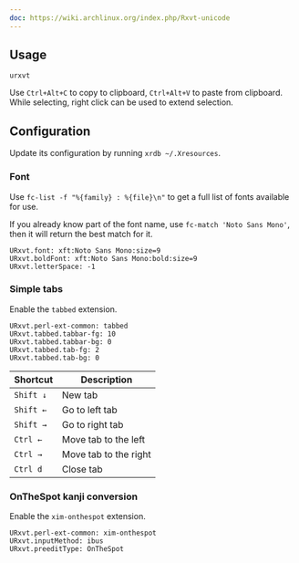 ```yaml
---
doc: https://wiki.archlinux.org/index.php/Rxvt-unicode
---
```


## Usage

```shell
urxvt
```

Use `Ctrl+Alt+C` to copy to clipboard,
`Ctrl+Alt+V` to paste from clipboard.
While selecting, right click can be used to extend selection.

## Configuration

Update its configuration by running `xrdb ~/.Xresources`.

### Font

Use `fc-list -f "%{family} : %{file}\n"` to get a full list of fonts available for use.

If you already know part of the font name,
use `fc-match 'Noto Sans Mono'`,
then it will return the best match for it.

```apiblueprint
URxvt.font: xft:Noto Sans Mono:size=9
URxvt.boldFont: xft:Noto Sans Mono:bold:size=9
URxvt.letterSpace: -1
```

### Simple tabs

Enable the `tabbed` extension.

```apiblueprint
URxvt.perl-ext-common: tabbed
URxvt.tabbed.tabbar-fg: 10
URxvt.tabbed.tabbar-bg: 0
URxvt.tabbed.tab-fg: 2
URxvt.tabbed.tab-bg: 0
```

| Shortcut | Description |
| --- | --- |
| `Shift ↓` | New tab |
| `Shift ←` | Go to left tab |
| `Shift →` | Go to right tab |
| `Ctrl ←` | Move tab to the left |
| `Ctrl →` | Move tab to the right |
| `Ctrl d` | Close tab |

### OnTheSpot kanji conversion

Enable the `xim-onthespot` extension.

```apiblueprint
URxvt.perl-ext-common: xim-onthespot
URxvt.inputMethod: ibus
URxvt.preeditType: OnTheSpot
```
